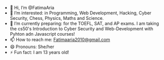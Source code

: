 - 👋 Hi, I’m @FatimaAria
- 👀 I’m interested: in Programming, Web Development, Hacking, Cyber Security, Chess, Physics, Maths and Science.
- 🌱 I’m currently preparing: for the TOEFL, SAT, and AP exams. I am taking the cs50's Introduction to Cyber Security and Web-Development with Pyhton adn Javascript courses!
- 📫 How to reach me: Fatimaaria2010@gmail.com
- 😄 Pronouns: She/her
- ⚡ Fun fact: I am 13 years old!


<!---
FatimaAria/FatimaAria is a ✨ special ✨ repository because its `README.md` (this file) appears on your GitHub profile.
You can click the Preview link to take a look at your changes.
--->
